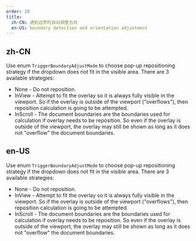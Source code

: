 ```yaml
---
order: 20
title:
  zh-CN: 遇到边界时自动调整方向
  en-US: boundary detection and orientation adjustment 
---
```


## zh-CN

Use enum `TriggerBoundaryAdjustMode` to choose pop-up repositioning strategy if the dropdown does not fit in the visible area. There are 3 available strategies:
- None - Do not reposition.
- InView - Attempt to fit the overlay so it is always fully visible in the viewport.
        So if the overlay is outside of the viewport ("overflows"), then reposition calculation is going 
        to be attempted.
- InScroll - The document boundaries are the boundaries used for calculation if overlay needs to be reposition. 
        So even if the overlay is outside of the viewport, the overlay may still be shown as long as it 
        does not "overflow" the document boundaries.

## en-US

Use enum `TriggerBoundaryAdjustMode` to choose pop-up repositioning strategy if the dropdown does not fit in the visible area. There are 3 available strategies:
- None - Do not reposition.
- InView - Attempt to fit the overlay so it is always fully visible in the viewport.
        So if the overlay is outside of the viewport ("overflows"), then reposition calculation is going 
        to be attempted.
- InScroll - The document boundaries are the boundaries used for calculation if overlay needs to be reposition. 
        So even if the overlay is outside of the viewport, the overlay may still be shown as long as it 
        does not "overflow" the document boundaries.
